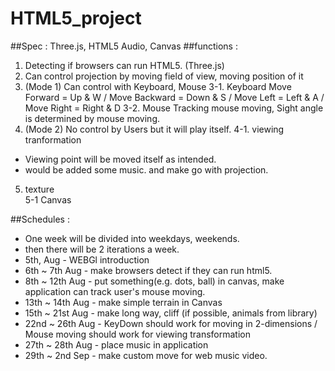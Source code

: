 # HTML5_project

##Spec : Three.js, HTML5 Audio, Canvas
##functions :
1. Detecting if browsers can run HTML5. (Three.js)
2. Can control projection by moving field of view, moving position of it
3. (Mode 1) Can control with Keyboard, Mouse
 3-1. Keyboard
  Move Forward = Up & W / Move Backward = Down & S / Move Left = Left & A / Move Right = Right & D
 3-2. Mouse
  Tracking mouse moving, Sight angle is determined by mouse moving.
4. (Mode 2) No control by Users but it will play itself.
 4-1. viewing tranformation
  - Viewing point will be moved itself as intended.
  - would be added some music. and make go with projection.
5. texture  
  5-1 Canvas

##Schedules :
- One week will be divided into weekdays, weekends.
- then there will be 2 iterations a week.
- 5th, Aug - WEBGl introduction
- 6th ~ 7th Aug - make browsers detect if they can run html5.
- 8th ~ 12th Aug - put something(e.g. dots, ball) in canvas, make application can track user's mouse moving.
- 13th ~ 14th Aug - make simple terrain in Canvas
- 15th ~ 21st Aug - make long way, cliff (if possible, animals from library)
- 22nd ~ 26th Aug - KeyDown should work for moving in 2-dimensions / Mouse moving should work for viewing transformation
- 27th ~ 28th Aug - place music in application
- 29th ~ 2nd Sep - make custom move for web music video.
